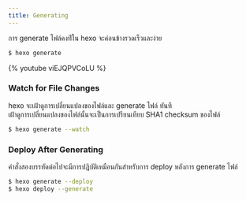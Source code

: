 ```yaml
---
title: Generating
---
```

การ generate ไฟล์คงท่ีใน hexo จะค่อนข้างรวดเร็วและง่าย

``` bash
$ hexo generate
```

{% youtube viEJQPVCoLU %}

### Watch for File Changes

hexo จะเฝ้าดูการเปลี่ยนแปลงของไฟล์และ generate ไฟล์ ทันที  
เฝ้าดูการเปลี่ยนแปลงของไฟล์นั้นจะเป็นการเปรียนเทียบ SHA1 checksum ของไฟล์

``` bash
$ hexo generate --watch
```

### Deploy After Generating

คำสั่งสองบรรทัดต่อไปจะมีการปฏิบัติเหมือนกันสำหรับการ deploy หลังการ generate ไฟล์

``` bash
$ hexo generate --deploy
$ hexo deploy --generate
```

